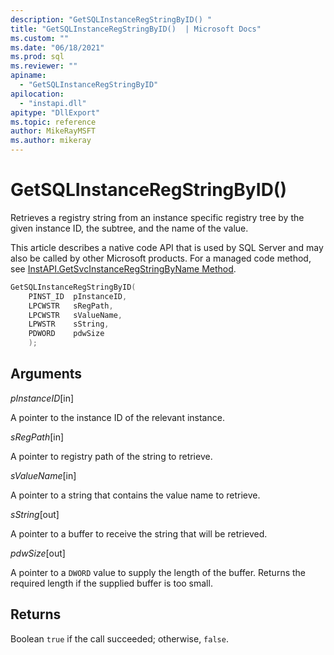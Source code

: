 ```yaml
---
description: "GetSQLInstanceRegStringByID() "
title: "GetSQLInstanceRegStringByID()  | Microsoft Docs"
ms.custom: ""
ms.date: "06/18/2021"
ms.prod: sql
ms.reviewer: ""
apiname: 
  - "GetSQLInstanceRegStringByID"
apilocation: 
  - "instapi.dll"
apitype: "DllExport"
ms.topic: reference
author: MikeRayMSFT
ms.author: mikeray
---
```


# GetSQLInstanceRegStringByID()

Retrieves a registry string from an instance specific registry tree by the given instance ID, the subtree, and the name of the value.

This article describes a native code API that is used by SQL Server and may also be called by other Microsoft products. For a managed code method, see [InstAPI.GetSvcInstanceRegStringByName Method](/dotnet/api/microsoft.sqlserver.instapi.getsvcinstanceregstringbyname).

```c
GetSQLInstanceRegStringByID(
    PINST_ID  pInstanceID,
    LPCWSTR   sRegPath,
    LPCWSTR   sValueName,
    LPWSTR    sString,
    PDWORD    pdwSize
    );
```

## Arguments

*pInstanceID*[in]

A pointer to the instance ID of the relevant instance.

*sRegPath*[in]

A pointer to registry path of the string to retrieve.

*sValueName*[in]

A pointer to a string that contains the value name to retrieve.

*sString*[out]

A pointer to a buffer to receive the string that will be retrieved.

*pdwSize*[out]

A pointer to a `DWORD` value to supply the length of the buffer. Returns the required length if the supplied buffer is too small.

## Returns

Boolean
   `true` if the call succeeded; otherwise, `false`.
